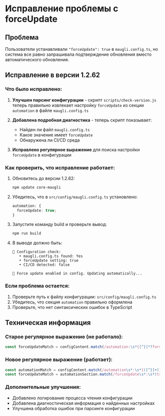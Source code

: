 # Исправление проблемы с forceUpdate

## Проблема

Пользователи устанавливали `"forceUpdate": true` в `maugli.config.ts`, но система все равно запрашивала подтверждение обновления вместо автоматического обновления.

## Исправление в версии 1.2.62

### Что было исправлено:

1. **Улучшен парсинг конфигурации** - скрипт `scripts/check-version.js` теперь правильно извлекает настройку `forceUpdate` из секции `automation` в файле `maugli.config.ts`

2. **Добавлена подробная диагностика** - теперь скрипт показывает:
   - Найден ли файл `maugli.config.ts`
   - Какое значение имеет `forceUpdate`
   - Обнаружена ли CI/CD среда

3. **Исправлено регулярное выражение** для поиска настройки `forceUpdate` в конфигурации

### Как проверить, что исправление работает:

1. Обновитесь до версии 1.2.62:

   ```bash
   npm update core-maugli
   ```

2. Убедитесь, что в `src/config/maugli.config.ts` установлено:

   ```typescript
   automation: {
     forceUpdate: true;
   }
   ```

3. Запустите команду build и проверьте вывод:

   ```bash
   npm run build
   ```

4. В выводе должно быть:

   ```
   🔧 Configuration check:
      • maugli.config.ts found: Yes
      • forceUpdate setting: true
      • CI/CD detected: false

   🤖 Force update enabled in config. Updating automatically...
   ```

### Если проблема остается:

1. Проверьте путь к файлу конфигурации: `src/config/maugli.config.ts`
2. Убедитесь, что секция `automation` правильно оформлена
3. Проверьте, что нет синтаксических ошибок в TypeScript

## Техническая информация

### Старое регулярное выражение (не работало):

```javascript
const forceUpdateMatch = configContent.match(/automation:\s*{[^}]*?forceUpdate:\s*(true|false)/s);
```

### Новое регулярное выражение (работает):

```javascript
const automationMatch = configContent.match(/automation\s*:\s*{([^}]+)}/s);
const forceUpdateMatch = automationSection.match(/forceUpdate\s*:\s*(true|false)/);
```

### Дополнительные улучшения:

- Добавлено логирование процесса чтения конфигурации
- Добавлена диагностическая информация о найденных настройках
- Улучшена обработка ошибок при парсинге конфигурации
